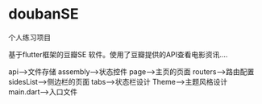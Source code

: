 # doubanSE
个人练习项目

基于flutter框架的豆瓣SE 软件。使用了豆瓣提供的API查看电影资讯....

api-->文件存储
assembly-->状态控件
page-->主页的页面
routers-->路由配置
sidesList-->侧边栏的页面
tabs-->状态栏设计
Theme-->主题风格设计
main.dart-->入口文件
